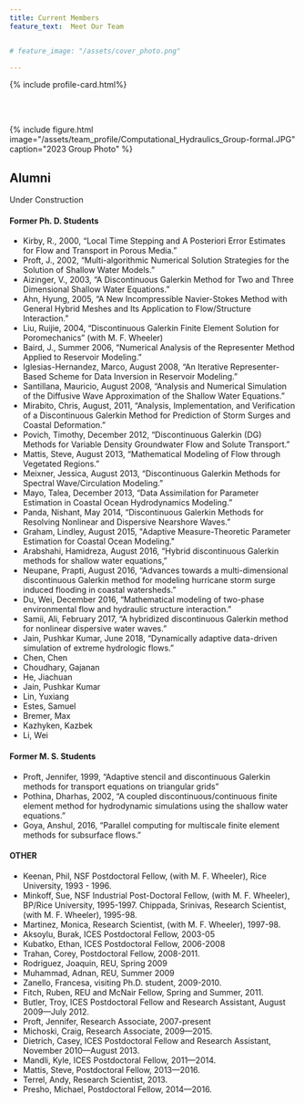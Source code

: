 ```yaml
---
title: Current Members
feature_text:  Meet Our Team


# feature_image: "/assets/cover_photo.png"

---
```



{% include profile-card.html%}

<br>
<br>

{% include figure.html image="/assets/team_profile/Computational_Hydraulics_Group-formal.JPG" caption="2023 Group Photo" %}

## Alumni


Under Construction

#### Former Ph. D. Students

* Kirby, R., 2000, “Local Time Stepping and A Posteriori Error Estimates for Flow and Transport in Porous Media.”
* Proft, J., 2002, “Multi-algorithmic Numerical Solution Strategies for the Solution of Shallow Water Models.”
* Aizinger, V., 2003, “A Discontinuous Galerkin Method for Two and Three Dimensional Shallow Water Equations.”
* Ahn, Hyung, 2005, “A New Incompressible Navier-Stokes Method with General Hybrid Meshes and Its Application to Flow/Structure Interaction.”
* Liu, Ruijie, 2004, “Discontinuous Galerkin Finite Element Solution for Poromechanics” (with M. F. Wheeler)
* Baird, J., Summer 2006, “Numerical Analysis of the Representer Method Applied to Reservoir Modeling.”
* Iglesias-Hernandez, Marco, August 2008, “An Iterative Representer-Based Scheme for Data Inversion in Reservoir Modeling.”
* Santillana, Mauricio, August 2008, “Analysis and Numerical Simulation of the Diffusive Wave Approximation of the Shallow Water Equations.”
* Mirabito, Chris, August, 2011, “Analysis, Implementation, and Verification of a Discontinuous Galerkin Method for Prediction of Storm Surges and Coastal Deformation.”
* Povich, Timothy, December 2012, “Discontinuous Galerkin (DG) Methods for Variable Density Groundwater Flow and Solute Transport.”
* Mattis, Steve, August 2013, “Mathematical Modeling of Flow through Vegetated Regions.”
* Meixner, Jessica, August 2013, “Discontinuous Galerkin Methods for Spectral Wave/Circulation
Modeling.”
* Mayo, Talea, December 2013, “Data Assimilation for Parameter Estimation in Coastal Ocean
Hydrodynamics Modeling.”
* Panda, Nishant, May 2014, “Discontinuous Galerkin Methods for Resolving Nonlinear and Dispersive
Nearshore Waves.”
* Graham, Lindley, August 2015, "Adaptive Measure-Theoretic Parameter Estimation for Coastal Ocean Modeling."
* Arabshahi, Hamidreza, August 2016, “Hybrid discontinuous Galerkin methods for shallow water equations,”
* Neupane, Prapti, August 2016, “Advances towards a multi-dimensional discontinuous Galerkin method for modeling hurricane storm surge induced flooding in coastal watersheds.”
* Du, Wei, December 2016, “Mathematical modeling of two-phase environmental flow and hydraulic structure interaction.”
* Samii, Ali, February 2017, “A hybridized discontinuous Galerkin method for nonlinear dispersive water waves.”
* Jain, Pushkar Kumar, June 2018, “Dynamically adaptive data-driven simulation of extreme hydrologic flows.”
* Chen, Chen 
* Choudhary, Gajanan 
* He, Jiachuan
* Jain, Pushkar Kumar 
* Lin, Yuxiang
* Estes, Samuel 
* Bremer, Max 
* Kazhyken, Kazbek 
* Li, Wei


#### Former M. S. Students

* Proft, Jennifer, 1999, “Adaptive stencil and discontinuous Galerkin methods for transport equations on triangular grids”
* Pothina, Dharhas, 2002, “A coupled discontinuous/continuous finite element method for hydrodynamic simulations using the shallow water equations.”
* Goya, Anshul, 2016, “Parallel computing for multiscale finite element methods for subsurface flows.”

#### OTHER 
* Keenan, Phil, NSF Postdoctoral Fellow, (with M. F. Wheeler), Rice University, 1993 - 1996.
* Minkoff, Sue, NSF Industrial Post-Doctoral Fellow, (with M. F. Wheeler), BP/Rice University, 1995-1997. Chippada, Srinivas, Research Scientist, (with M. F. Wheeler), 1995-98.
* Martinez, Monica, Research Scientist, (with M. F. Wheeler), 1997-98.
* Aksoylu, Burak, ICES Postdoctoral Fellow, 2003-05
* Kubatko, Ethan, ICES Postdoctoral Fellow, 2006-2008
* Trahan, Corey, Postdoctoral Fellow, 2008-2011.
* Rodriguez, Joaquin, REU, Spring 2009
* Muhammad, Adnan, REU, Summer 2009
* Zanello, Francesa, visiting Ph.D. student, 2009-2010.
* Fitch, Ruben, REU and McNair Fellow, Spring and Summer, 2011.
* Butler, Troy, ICES Postdoctoral Fellow and Research Assistant, August 2009—July 2012.
* Proft, Jennifer, Research Associate, 2007-present
* Michoski, Craig, Research Associate, 2009—2015.
* Dietrich, Casey, ICES Postdoctoral Fellow and Research Assistant, November 2010—August 2013.
* Mandli, Kyle, ICES Postdoctoral Fellow, 2011—2014.
* Mattis, Steve, Postdoctoral Fellow, 2013—2016.
* Terrel, Andy, Research Scientist, 2013.
* Presho, Michael, Postdoctoral Fellow, 2014—2016.
